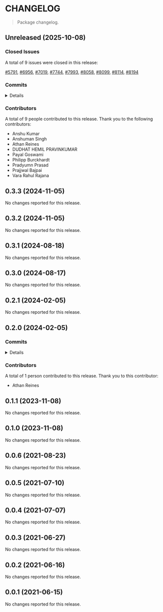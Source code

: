 # CHANGELOG

> Package changelog.

<section class="release" id="unreleased">

## Unreleased (2025-10-08)

<section class="issues">

### Closed Issues

A total of 9 issues were closed in this release:

[#5791](https://github.com/stdlib-js/stdlib/issues/5791), [#6956](https://github.com/stdlib-js/stdlib/issues/6956), [#7019](https://github.com/stdlib-js/stdlib/issues/7019), [#7744](https://github.com/stdlib-js/stdlib/issues/7744), [#7993](https://github.com/stdlib-js/stdlib/issues/7993), [#8058](https://github.com/stdlib-js/stdlib/issues/8058), [#8099](https://github.com/stdlib-js/stdlib/issues/8099), [#8114](https://github.com/stdlib-js/stdlib/issues/8114), [#8194](https://github.com/stdlib-js/stdlib/issues/8194)

</section>

<!-- /.issues -->

<section class="commits">

### Commits

<details>

-   [`6006497`](https://github.com/stdlib-js/stdlib/commit/600649710292885bdb2a22eba94a506c9a0d294f) - **chore:** fix EditorConfig lint errors [(#8210)](https://github.com/stdlib-js/stdlib/pull/8210) _(by Payal Goswami)_
-   [`91b52d8`](https://github.com/stdlib-js/stdlib/commit/91b52d8c048d74c284478f4790690b53885cd65c) - **chore:** fix JavaScript lint errors [(#8119)](https://github.com/stdlib-js/stdlib/pull/8119) _(by Prajjwal Bajpai, Athan Reines)_
-   [`39c8178`](https://github.com/stdlib-js/stdlib/commit/39c81784cc23324dc9ec312ccc1ed466db849feb) - **chore:** fix EditorConfig lint errors [(#8107)](https://github.com/stdlib-js/stdlib/pull/8107) _(by Payal Goswami)_
-   [`6b4d430`](https://github.com/stdlib-js/stdlib/commit/6b4d4306def168bf7fccd9ca1eeb719b169c1dce) - **chore:** address JavaScript lint errors [(#8081)](https://github.com/stdlib-js/stdlib/pull/8081) _(by Anshuman Singh, Athan Reines)_
-   [`f5d1741`](https://github.com/stdlib-js/stdlib/commit/f5d1741e71dac9dc829551c86109d18590515e01) - **chore:** address lint errors in `plot/unicode/stemleaf` [(#8066)](https://github.com/stdlib-js/stdlib/pull/8066) _(by Vara Rahul Rajana)_
-   [`5f2a8e1`](https://github.com/stdlib-js/stdlib/commit/5f2a8e17d446397ce2c93e683a3187ec63a38ded) - **chore:** address EditorConfig lint errors [(#7999)](https://github.com/stdlib-js/stdlib/pull/7999) _(by DUDHAT HEMIL PRAVINKUMAR)_
-   [`dbc0f86`](https://github.com/stdlib-js/stdlib/commit/dbc0f86a129ad6d1bc89b4dc6a30948f2ba8e85f) - **chore:** fix JavaScript lint errors [(#7952)](https://github.com/stdlib-js/stdlib/pull/7952) _(by Vara Rahul Rajana)_
-   [`c2cf04d`](https://github.com/stdlib-js/stdlib/commit/c2cf04db45596bd9a6fdde72df5c85e6cd233bc7) - **chore:** fix JavaScript lint errors [(#7747)](https://github.com/stdlib-js/stdlib/pull/7747) _(by Pradyumn Prasad, Athan Reines)_
-   [`ac3514a`](https://github.com/stdlib-js/stdlib/commit/ac3514a8ab9759921e6c33ad11498603f1ccd085) - **refactor:** use base array assertion utility _(by Athan Reines)_
-   [`fea4b5b`](https://github.com/stdlib-js/stdlib/commit/fea4b5b38cc1fd06ba856490378e069bf64a928b) - **chore(plot):** replace array pre-allocation with push [(#5852)](https://github.com/stdlib-js/stdlib/pull/5852) _(by Anshu Kumar)_
-   [`321e49e`](https://github.com/stdlib-js/stdlib/commit/321e49e9965648f1b5eb6a840fe454959af0ec49) - **docs:** add missing periods to list items _(by Philipp Burckhardt)_

</details>

</section>

<!-- /.commits -->

<section class="contributors">

### Contributors

A total of 9 people contributed to this release. Thank you to the following contributors:

-   Anshu Kumar
-   Anshuman Singh
-   Athan Reines
-   DUDHAT HEMIL PRAVINKUMAR
-   Payal Goswami
-   Philipp Burckhardt
-   Pradyumn Prasad
-   Prajjwal Bajpai
-   Vara Rahul Rajana

</section>

<!-- /.contributors -->

</section>

<!-- /.release -->

<section class="release" id="v0.3.3">

## 0.3.3 (2024-11-05)

No changes reported for this release.

</section>

<!-- /.release -->

<section class="release" id="v0.3.2">

## 0.3.2 (2024-11-05)

No changes reported for this release.

</section>

<!-- /.release -->

<section class="release" id="v0.3.1">

## 0.3.1 (2024-08-18)

No changes reported for this release.

</section>

<!-- /.release -->

<section class="release" id="v0.3.0">

## 0.3.0 (2024-08-17)

No changes reported for this release.

</section>

<!-- /.release -->

<section class="release" id="v0.2.1">

## 0.2.1 (2024-02-05)

No changes reported for this release.

</section>

<!-- /.release -->

<section class="release" id="v0.2.0">

## 0.2.0 (2024-02-05)

<section class="commits">

### Commits

<details>

-   [`8c855ad`](https://github.com/stdlib-js/stdlib/commit/8c855ad32966a0f57d8761ae50db6b8762f59415) - **docs:** update links _(by Athan Reines)_

</details>

</section>

<!-- /.commits -->

<section class="contributors">

### Contributors

A total of 1 person contributed to this release. Thank you to this contributor:

-   Athan Reines

</section>

<!-- /.contributors -->

</section>

<!-- /.release -->

<section class="release" id="v0.1.1">

## 0.1.1 (2023-11-08)

No changes reported for this release.

</section>

<!-- /.release -->

<section class="release" id="v0.1.0">

## 0.1.0 (2023-11-08)

No changes reported for this release.

</section>

<!-- /.release -->

<section class="release" id="v0.0.6">

## 0.0.6 (2021-08-23)

No changes reported for this release.

</section>

<!-- /.release -->

<section class="release" id="v0.0.5">

## 0.0.5 (2021-07-10)

No changes reported for this release.

</section>

<!-- /.release -->

<section class="release" id="v0.0.4">

## 0.0.4 (2021-07-07)

No changes reported for this release.

</section>

<!-- /.release -->

<section class="release" id="v0.0.3">

## 0.0.3 (2021-06-27)

No changes reported for this release.

</section>

<!-- /.release -->

<section class="release" id="v0.0.2">

## 0.0.2 (2021-06-16)

No changes reported for this release.

</section>

<!-- /.release -->

<section class="release" id="v0.0.1">

## 0.0.1 (2021-06-15)

No changes reported for this release.

</section>

<!-- /.release -->

